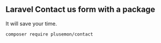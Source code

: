 ## Laravel Contact us form with a package
It will save your time.

```bash
composer require plusemon/contact
```